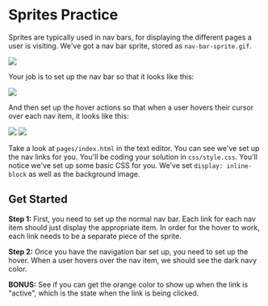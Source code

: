# Sprites Practice

Sprites are typically used in nav bars, for displaying the different pages a user is visiting. We've got a nav bar sprite, stored as `nav-bar-sprite.gif`.

<img src="https://s3.amazonaws.com/after-school-assets/nav-bar-sprite.gif">


Your job is to set up the nav bar so that it looks like this:

<img src="https://s3.amazonaws.com/after-school-assets/nav-bar.png">

And then  set up the hover actions so that when a user hovers their cursor over each nav item, it looks like this:

<img src="https://s3.amazonaws.com/after-school-assets/hover-on-home.png">
<img src="https://s3.amazonaws.com/after-school-assets/hover-on-services.png">

Take a look at `pages/index.html` in the text editor. You can see we've set up the nav links for you.  You'll be coding your solution in `css/style.css`. You'll notice we've set up some basic CSS for you. We've set  `display: inline-block` as well as the background image.

## Get Started

**Step 1:** First, you need to set up the normal nav bar. Each link for each nav item should just display the appropriate item. In order for the hover to work, each link needs to be a separate piece of the sprite.

**Step 2:** Once you have the navigation bar set up, you need to set up the hover. When a user hovers over the nav item, we should see the dark navy color.

**BONUS:** See if you can get the orange color to show up when the link is "active", which is the state when the link is being clicked.
